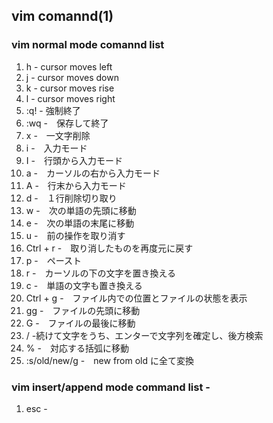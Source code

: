 ## vim comannd(1)

### vim normal mode comannd list

1. h - cursor moves left
1. j - cursor moves down
1. k - cursor moves rise
1. l - cursor moves right 
1. :q! - 強制終了
1. :wq -　保存して終了
1. x -　一文字削除
1. i -　入力モード
1. I -　行頭から入力モード
1. a -　カーソルの右から入力モード
1. A -　行末から入力モード
1. d -　１行削除切り取り
1. w -　次の単語の先頭に移動
1. e -　次の単語の末尾に移動
1. u -　前の操作を取り消す
1. Ctrl + r -　取り消したものを再度元に戻す
1. p -　ペースト
1. r -　カーソルの下の文字を置き換える
1. c -　単語の文字も置き換える
1. Ctrl + g -　ファイル内での位置とファイルの状態を表示
1. gg -　ファイルの先頭に移動
1. G -　ファイルの最後に移動
1. / -続けて文字をうち、エンターで文字列を確定し、後方検索
1. % -　対応する括弧に移動
1. :s/old/new/g -　new from old に全て変換
### vim insert/append mode command list -

1. esc -
